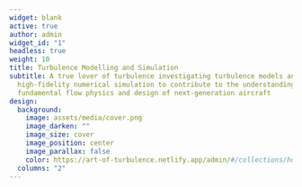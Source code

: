 ```yaml
---
widget: blank
active: true
author: admin
widget_id: "1"
headless: true
weight: 10
title: Turbulence Modelling and Simulation
subtitle: A true lover of turbulence investigating turbulence models and
  high-fidelity numerical simulation to contribute to the understanding of
  fundamental flow physics and design of next-generation aircraft
design:
  background:
    image: assets/media/cover.png
    image_darken: ""
    image_size: cover
    image_position: center
    image_parallax: false
    color: https://art-of-turbulence.netlify.app/admin/#/collections/home
  columns: "2"
---
```

